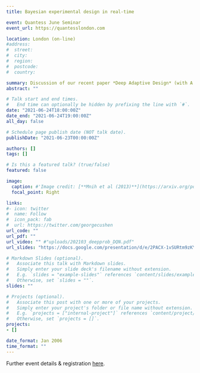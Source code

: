 ```yaml
---
title: Bayesian experimental design in real-time

event: Quantess June Seminar
event_url: https://quantesslondon.com

location: London (on-line)
#address:
#  street:
#  city:
#  region:
#  postcode:
#  country:

summary: Discussion of our recent paper *Deep Adaptive Design* (with A. Foster, I. Malik and T. Rainforth).
abstract: ""

# Talk start and end times.
#   End time can optionally be hidden by prefixing the line with `#`.
date: "2021-06-24T18:00:00Z"
date_end: "2021-06-24T19:00:00Z"
all_day: false

# Schedule page publish date (NOT talk date).
publishDate: "2021-06-23T00:00:00Z"

authors: []
tags: []

# Is this a featured talk? (true/false)
featured: false

image:
  caption: #'Image credit: [**Mnih et al (2013)**](https://arxiv.org/pdf/1312.5602.pdf)'
  focal_point: Right

links:
#- icon: twitter
#  name: Follow
#  icon_pack: fab
#  url: https://twitter.com/georgecushen
url_code: ""
url_pdf: ""
url_video: "" #"uploads/202103_deepprob_DQN.pdf"
url_slides: "https://docs.google.com/presentation/d/e/2PACX-1vSURtm9zKYgJdtJATPc39DwaAVHghM1eeNQhMSN99k5Wm31BGLUcvVzguhXI1sbDH0X4jUlKmMyxdhd/pub?start=false&loop=true&delayms=3000"

# Markdown Slides (optional).
#   Associate this talk with Markdown slides.
#   Simply enter your slide deck's filename without extension.
#   E.g. `slides = "example-slides"` references `content/slides/example-slides.md`.
#   Otherwise, set `slides = ""`.
slides: ""

# Projects (optional).
#   Associate this post with one or more of your projects.
#   Simply enter your project's folder or file name without extension.
#   E.g. `projects = ["internal-project"]` references `content/project/deep-learning/index.md`.
#   Otherwise, set `projects = []`.
projects:
- []

date_format: Jan 2006
time_format: ""
---
```


Further event details & registration [here](https://www.eventbrite.co.uk/e/quantess-june-seminar-with-desi-ivanova-tickets-156228063343).
